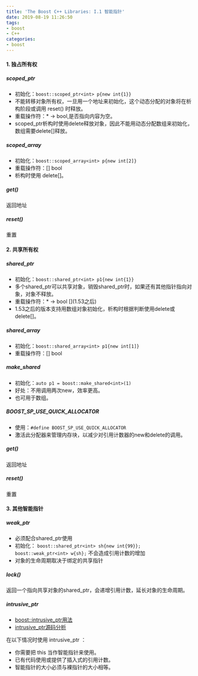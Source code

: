 ```yaml
---
title: 'The Boost C++ Libraries: I.1 智能指针'
date: 2019-08-19 11:26:50
tags:
- boost
- C++
categories:
- boost
---
```

#### 1. 独占所有权

##### scoped_ptr
- 初始化：`boost::scoped_ptr<int> p{new int{1}}`
- 不能转移对象所有权，一旦用一个地址来初始化，这个动态分配的对象将在析构阶段或调用 reset() 时释放。
- 重载操作符：* -> bool,是否指向内容为空。
- scoped_ptr析构时使用delete释放对象，因此不能用动态分配数组来初始化，数组需要delete[]释放。
##### scoped_array
- 初始化：`boost::scoped_array<int> p{new int[2]}`
- 重载操作符：[] bool
- 析构时使用 delete[]。
##### get()
返回地址
##### reset()
重置

#### 2. 共享所有权

##### shared_ptr
- 初始化：`boost::shared_ptr<int> p1{new int{1}}`
- 多个shared_ptr可以共享对象，销毁shared_ptr时，如果还有其他指针指向对象，对象不释放。
- 重载操作符：* -> bool \[](1.53之后)
- 1.53之后的版本支持用数组对象初始化，析构时根据判断使用delete或delete[]。
##### shared_array
- 初始化：`boost::shared_array<int> p1{new int[1]}`
- 重载操作符：[] bool
##### make_shared
- 初始化：`auto p1 = boost::make_shared<int>(1)`
- 好处：不用调用两次new，效率更高。
- 也可用于数组。
##### BOOST_SP_USE_QUICK_ALLOCATOR
- 使用：`#define BOOST_SP_USE_QUICK_ALLOCATOR`
- 激活此分配器来管理内存块，以减少对引用计数器的new和delete的调用。
##### get()
返回地址
##### reset()
重置

#### 3. 其他智能指针
##### weak_ptr
- 必须配合shared_ptr使用
- 初始化：
`boost::shared_ptr<int> sh{new int{99}};`
`boost::weak_ptr<int> w{sh};`
不会造成引用计数的增加
- 对象的生命周期取决于绑定的共享指针
##### lock()
返回一个指向共享对象的shared_ptr，会递增引用计数，延长对象的生命周期。
##### intrusive_ptr
- [boost::intrusive_ptr用法](https://blog.csdn.net/harbinzju/article/details/6754646)
- [intrusive_ptr源码分析](https://blog.csdn.net/FreeeLinux/article/details/54670196)

在以下情况时使用 intrusive_ptr ：
- 你需要把 this 当作智能指针来使用。
- 已有代码使用或提供了插入式的引用计数。
- 智能指针的大小必须与裸指针的大小相等。